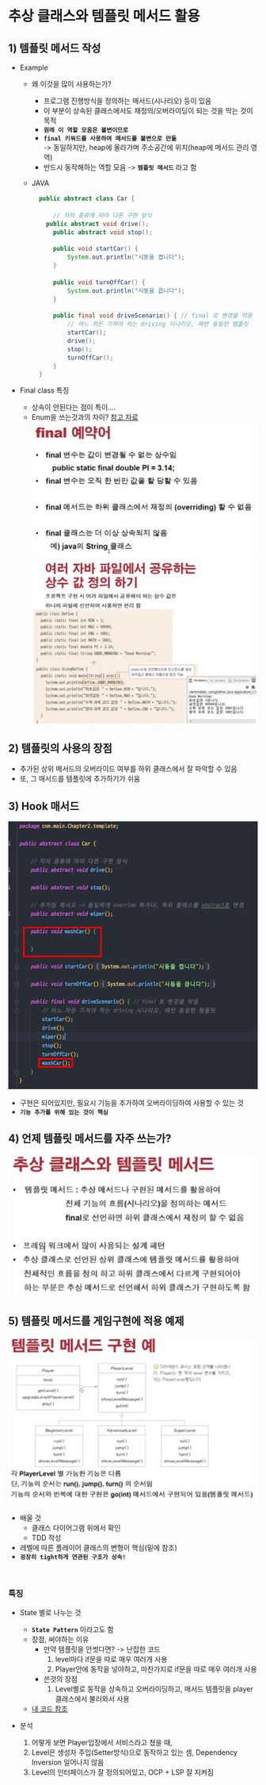 <link href="../../md/style.css" rel="stylesheet">

# 추상 클래스와 템플릿 메서드 활용

## 1) 템플릿 메서드 작성

- Example

  - 왜 이것을 많이 사용하는가?

    - 프로그램 진행방식을 정의하는 매서드(시나리오) 등이 있음
    - 이 부분이 상속된 클래스에서도 재정의/오버라이딩이 되는 것을 막는 것이 목적
    - **`원래 이 역할 모음은 불변이므로`**
    - **`final 키워드를 사용하여 메서드를 불변으로 만듦`**  
      -> 동일하지만, heap에 올라가며 주소공간에 위치(heap에 메서드 관리 영역)
    - 반드시 동작해하는 역할 모음 -> **`템플릿 메서드`** 라고 함

  - JAVA

    ```JAVA
      public abstract class Car {

          // 차의 종류에 따라 다른 구현 방식
        public abstract void drive();
          public abstract void stop();

          public void startCar() {
              System.out.println("시동을 켭니다");
          }

          public void turnOffCar() {
              System.out.println("시동을 끕니다");
          }

          public final void driveScenario() { // final 로 변경을 막음
              // 어느 차든 가져야 하는 driving 시나리오, 매번 동일한 템플릿
              startCar();
              drive();
              stop();
              turnOffCar();
          }
      }
    ```

- Final class 특징

  - 상속이 안된다는 점이 특이....
  - Enum을 쓰는것과의 차이? [참고 자료](https://velog.io/@kyle/자바-Enum-기본-및-활용)
    <img src='images/2021-09-08-22-23-39.png' />  
    <img src='images/2021-09-08-22-26-16.png' />

## 2) 템플릿의 사용의 장점

- 추가된 상위 메서드의 오버라이드 여부를 하위 클래스에서 잘 파악할 수 있음
- 또, 그 매서드를 템플릿에 추가하기가 쉬움

## 3) Hook 매서드

<img src='images/2021-09-08-22-15-30.png' />

- 구현은 되어있지만, 필요시 기능을 추가하여 오버라이딩하여 사용할 수 있는 것
- **`기능 추가를 위해 있는 것이 핵심`**

## 4) 언제 템플릿 메서드를 자주 쓰는가?

<img src='images/2021-09-08-22-19-08.png' />

## 5) 템플릿 메서드를 게임구현에 적용 예제

<img src='images/2021-09-08-22-20-45.png' />

- 배울 것
  - 클래스 다이어그램 위에서 확인
  - TDD 작성
- 레벨에 따른 플레이어 클래스의 변형이 핵심(밑에 참조)
- **`굉장히 tight하게 연관된 구조가 상속!`**

<br>

### 특징

- State 별로 나누는 것

  - **`State Pattern`** 이라고도 함
  - 장점, 써야하는 이유
    - 만약 템플릿을 안썻다면? -> 난잡한 코드
      1. level마다 if문을 따로 매우 여러개 사용
      2. Player안에 동작을 넣야하고, 마찬가지로 if문을 따로 매우 여러개 사용
    - 쓴것의 장점
      1. Level별로 동작을 상속하고 오버라이딩하고, 매서드 템플릿을 player 클래스에서 불러와서 사용
  - [내 코드 참조]()

- 분석
  1. 어떻게 보면 Player입장에서 서비스라고 쳤을 때,
  2. Level은 생성자 주입(Setter방식)으로 동작하고 있는 셈, Dependency Inversion 일어나지 않음
  3. Level의 인터페이스가 잘 정의되어있고, OCP + LSP 잘 지켜짐
